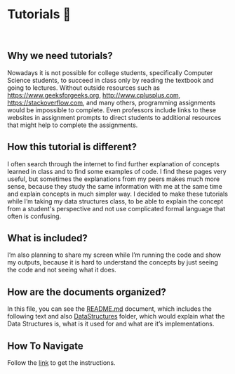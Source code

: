 # Tutorials :trident:

<br />

 ## Why we need tutorials?
 Nowadays it is not possible for college students, specifically Computer Science students, to succeed in class only by reading the textbook and going to lectures. Without outside resources such as https://www.geeksforgeeks.org, http://www.cplusplus.com, https://stackoverflow.com, and many others, programming assignments would be impossible to complete. Even professors include links to these websites in assignment prompts to direct students to additional resources that might help to complete the assignments. 


 ## How this tutorial is different?
 I often search through the internet to find further explanation of concepts learned in class and to find some examples of code. I find these pages very useful, but sometimes the explanations from my peers makes much more sense, because they study the same information with me at the same time and explain concepts in much simpler way. I decided to make these tutorials while I’m taking my data structures class, to be able to explain the concept from a student's perspective and not use complicated formal language that often is confusing.
 
 
 ## What is included?
 I’m also planning to share my screen while I’m running the code and show my outputs, because it is hard to understand the concepts by just seeing the code and not seeing what it does. 


 ## How are the documents organized?
 In this file, you can see the [README.md](./README.md) document, which includes the following text and also [DataStructures](https://github.com/vardtlv/Tutorials/tree/master/DataStructeres) folder, which would explain what the Data Structures is, what is it used for and what are it’s implementations.

 ## How To Navigate
  Follow the [link](https://github.com/vardtlv/Tutorials/blob/master/HowToNavigate.md#questionhowtonavigate) to get the instructions. 

